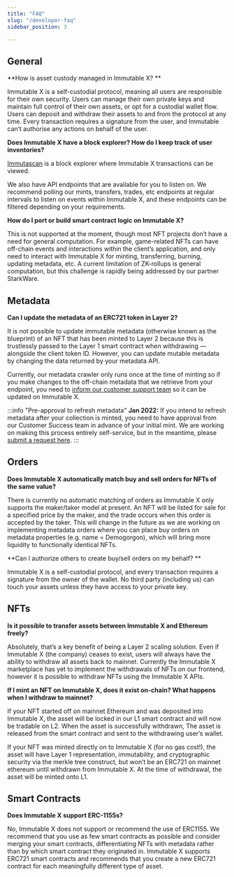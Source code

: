```yaml
---
title: "FAQ"
slug: "/developer-faq"
sidebar_position: 3

---
```


## General 
**How is asset custody managed in Immutable X? **

Immutable X is a self-custodial protocol, meaning all users are responsible for their own security. Users can manage their own private keys and maintain full control of their own assets, or opt for a custodial wallet flow. Users can deposit and withdraw their assets to and from the protocol at any time. Every transaction requires a signature from the user, and Immutable can’t authorise any actions on behalf of the user.

**Does Immutable X have a block explorer? How do I keep track of user inventories?**

[Immutascan](https://immutascan.io/) is a block explorer where Immutable X transactions can be viewed.

We also have API endpoints that are available for you to listen on. We recommend polling our mints, transfers, trades, etc endpoints at regular intervals to listen on events within Immutable X, and these endpoints can be filtered depending on your requirements. 

**How do I port or build smart contract logic on Immutable X?**

This is not supported at the moment, though most NFT projects don’t have a need for general computation. For example, game-related NFTs can have off-chain events and interactions within the client’s application, and only need to interact with Immutable X for minting, transferring, burning, updating metadata, etc. A current limitation of ZK-rollups is general computation, but this challenge is rapidly being addressed by our partner StarkWare.

## Metadata

**Can I update the metadata of an ERC721 token in Layer 2?**

It is not possible to update immutable metadata (otherwise known as the blueprint) of an NFT that has been minted to Layer 2 because this is trustlessly passed to the Layer 1 smart contract when withdrawing — alongside the client token ID. However, you can update mutable metadata by changing the data returned by your metadata API. 

Currently, our metadata crawler only runs once at the time of minting so if you make changes to the off-chain metadata that we retrieve from your endpoint, you need to [inform our customer support team](https://support.immutable.com/hc/en-us/requests/new) so it can be updated on Immutable X. 

:::info "Pre-approval to refresh metadata"
**Jan 2022:** If you intend to refresh metadata after your collection is minted, you need to have approval from our Customer Success team in advance of your initial mint. We are working on making this process entirely self-service, but in the meantime, please [submit a request here](https://support.immutable.com/hc/en-us/requests/new).
:::

## Orders

**Does Immutable X automatically match buy and sell orders for NFTs of the same value?**

There is currently no automatic matching of orders as Immutable X only supports the maker/taker model at present. An NFT will be listed for sale for a specified price by the maker, and the trade occurs when this order is accepted by the taker. This will change in the future as we are working on implementing metadata orders where you can place buy orders on metadata properties (e.g. name = Demogorgon), which will bring more liquidity to functionally identical NFTs.

**Can I authorize others to create buy/sell orders on my behalf? **

Immutable X is a self-custodial protocol, and every transaction requires a signature from the owner of the wallet. No third party (including us) can touch your assets unless they have access to your private key. 

## NFTs

**Is it possible to transfer assets between Immutable X and Ethereum freely?**

Absolutely, that’s a key benefit of being a Layer 2 scaling solution. Even if Immutable X (the company) ceases to exist, users will always have the ability to withdraw all assets back to mainnet. Currently the Immutable X marketplace has yet to implement the withdrawals of NFTs on our frontend, however it is possible to withdraw NFTs using the Immutable X APIs.
 
**If I mint an NFT on Immutable X, does it exist on-chain? What happens when I withdraw to mainnet?**

If your NFT started off on mainnet Ethereum and was deposited into Immutable X, the asset will be locked in our L1 smart contract and will now be tradable on L2. When the asset is successfully withdrawn, The asset is released from the smart contract and sent to the withdrawing user’s wallet.

If your NFT was minted directly on to Immutable X (for no gas cost!), the asset will have Layer 1 representation, immutability, and cryptographic security via the merkle tree construct, but won’t be an ERC721 on mainnet ethereum until withdrawn from Immutable X. At the time of withdrawal, the asset will be minted onto L1. 

## Smart Contracts

**Does Immutable X support ERC-1155s?**

No, Immutable X does not support or recommend the use of ERC1155. We recommend that you use as few smart contracts as possible and consider merging your smart contracts, differentiating NFTs with metadata rather than by which smart contract they originated in. 
Immutable X supports ERC721 smart contracts and recommends that you create a new ERC721 contract for each meaningfully different type of asset.